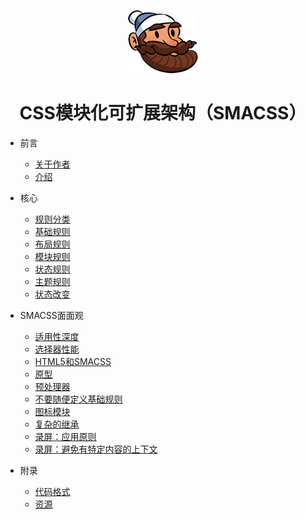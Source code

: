 <p align="center"><img src="assets/logo.png"></p>

<h1 align="center">CSS模块化可扩展架构（SMACSS）</h1>

+ 前言

  + [关于作者](preface/1-关于作者.md)
  + [介绍](preface/2-介绍.md)
+ 核心

  + [规则分类](core/3-对CSS规则进行分类.md)
  + [基础规则](core/4-基础规则.md)
  + [布局规则](core/5-布局规则.md)
  + [模块规则](core/6-模块规则.md)
  + [状态规则](core/7-状态规则.md)
  + [主题规则](core/8-主题规则.md)
  + [状态改变](core/9-状态改变.md)

+ SMACSS面面观

  + [适用性深度](aspectsofsmacss/10-适用性深度.md)
  + [选择器性能](aspectsofsmacss/11-选择器性能.md)
  + [HTML5和SMACSS](aspectsofsmacss/12-HTML5和SMACSS.md)
  + [原型](aspectsofsmacss/13-原型.md)
  + [预处理器](aspectsofsmacss/14-预处理器.md)
  + [不要随便定义基础规则](aspectsofsmacss/15-不要随便定义基础规则.md)
  + [图标模块](aspectsofsmacss/16-图标模块.md)
  + [复杂的继承](aspectsofsmacss/17-复杂的继承.md)
  + [录屏：应用原则](aspectsofsmacss/18-录屏：应用原则.md)
  + [录屏：避免有特定内容的上下文](aspectsofsmacss/19-录屏：避免有特定内容的上下文.md)

+ 附录

  + [代码格式](appendix/20-代码格式.md)
  + [资源](appendix/21-资源.md)
